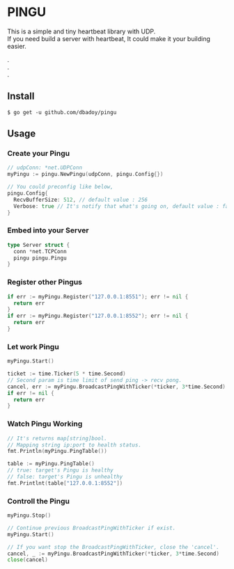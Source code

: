 # PINGU
This is a simple and tiny heartbeat library with UDP. <br>
If you need build a server with heartbeat, It could make it your building easier. <br>

. <br>
. <br>
. <br>

## Install
```
$ go get -u github.com/dbadoy/pingu
```

## Usage

### Create your Pingu
```go
// udpConn: *net.UDPConn
myPingu := pingu.NewPingu(udpConn, pingu.Config{})

// You could preconfig like below,
pingu.Config{
  RecvBufferSize: 512, // default value : 256
  Verbose: true // It's notify that what's going on, default value : false
}
```

### Embed into your Server
```go
type Server struct {
  conn *net.TCPConn
  pingu pingu.Pingu
}
```

### Register other Pingus
```go
if err := myPingu.Register("127.0.0.1:8551"); err != nil {
  return err
}
if err := myPingu.Register("127.0.0.1:8552"); err != nil {
  return err
}
```

### Let work Pingu
```go
myPingu.Start()

ticket := time.Ticker(5 * time.Second)
// Second param is time limit of send ping -> recv pong.
cancel, err := myPingu.BroadcastPingWithTicker(*ticker, 3*time.Second)
if err != nil {
  return err
}
```

### Watch Pingu Working
```go
// It's returns map[string]bool.
// Mapping string ip:port to health status.
fmt.Println(myPingu.PingTable())

table := myPingu.PingTable()
// true: target's Pingu is healthy
// false: target's Pingu is unhealthy
fmt.Printlnt(table["127.0.0.1:8552"])
```

### Controll the Pingu
```go
myPingu.Stop()
```
```go
// Continue previous BroadcastPingWithTicker if exist.
myPingu.Start()

// If you want stop the BroadcastPingWithTicker, close the 'cancel'.
cancel, _ := myPingu.BroadcastPingWithTicker(*ticker, 3*time.Second)
close(cancel)
```



